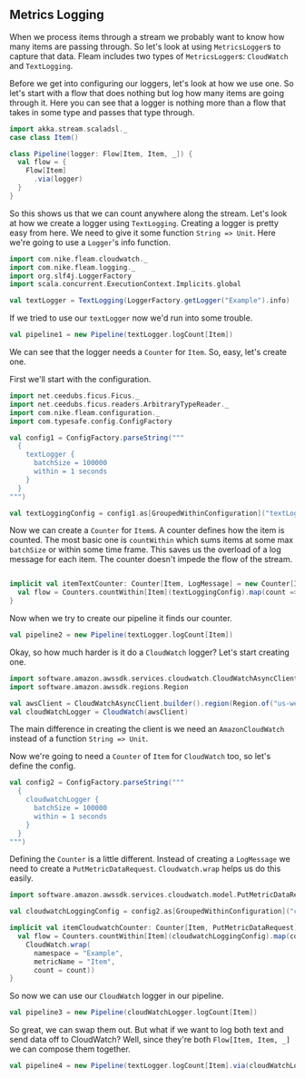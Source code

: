 ## Metrics Logging

When we process items through a stream we probably want to know how many items are passing through. So let's look at
using `MetricsLogger`s to capture that data. Fleam includes two types of `MetricsLogger`s: `CloudWatch` and `TextLogging`.


Before we get into configuring our loggers, let's look at how we use one. So let's start with a flow that does nothing
but log how many items are going through it. Here you can see that a logger is nothing more than a flow that takes in
some type and passes that type through.
```scala mdoc:silent
import akka.stream.scaladsl._
case class Item()

class Pipeline(logger: Flow[Item, Item, _]) {
  val flow = {
    Flow[Item]
      .via(logger)
  }
}
```

So this shows us that we can count anywhere along the stream. Let's look at how we create a logger using `TextLogging`.
Creating a logger is pretty easy from here. We need to give it some function `String => Unit`. Here we're going to use
a `Logger`'s info function.
```scala mdoc:silent
import com.nike.fleam.cloudwatch._
import com.nike.fleam.logging._
import org.slf4j.LoggerFactory
import scala.concurrent.ExecutionContext.Implicits.global

val textLogger = TextLogging(LoggerFactory.getLogger("Example").info)
```

If we tried to use our `textLogger` now we'd run into some trouble.
```scala mdoc:fail
val pipeline1 = new Pipeline(textLogger.logCount[Item])
```
We can see that the logger needs a `Counter` for `Item`. So, easy, let's create one.

First we'll start with the configuration.
```scala mdoc:silent
import net.ceedubs.ficus.Ficus._
import net.ceedubs.ficus.readers.ArbitraryTypeReader._
import com.nike.fleam.configuration._
import com.typesafe.config.ConfigFactory

val config1 = ConfigFactory.parseString("""
  {
    textLogger {
      batchSize = 100000
      within = 1 seconds
    }
  }
""")

val textLoggingConfig = config1.as[GroupedWithinConfiguration]("textLogger")
```


Now we can create a `Counter` for `Item`s. A counter defines how the item is counted. The most basic one is `countWithin`
which sums items at some max `batchSize` or within some time frame. This saves us the overload of a log message for each
item. The counter doesn't impede the flow of the stream.
```scala mdoc:silent

implicit val itemTextCounter: Counter[Item, LogMessage] = new Counter[Item, LogMessage] {
  val flow = Counters.countWithin[Item](textLoggingConfig).map(count => LogMessage(s"Processed $count items"))
}
```

Now when we try to create our pipeline it finds our counter.
```scala mdoc:silent
val pipeline2 = new Pipeline(textLogger.logCount[Item])
```

Okay, so how much harder is it do a `CloudWatch` logger? Let's start creating one.
```scala mdoc:silent
import software.amazon.awssdk.services.cloudwatch.CloudWatchAsyncClient
import software.amazon.awssdk.regions.Region

val awsClient = CloudWatchAsyncClient.builder().region(Region.of("us-west-2")).build()
val cloudWatchLogger = CloudWatch(awsClient)
```
The main difference in creating the client is we need an `AmazonCloudWatch` instead of a function `String => Unit`.

Now we're going to need a `Counter` of `Item` for `CloudWatch` too, so let's define the config.
```scala mdoc:silent
val config2 = ConfigFactory.parseString("""
  {
    cloudwatchLogger {
      batchSize = 100000
      within = 1 seconds
    }
  }
""")
```

Defining the `Counter` is a little different. Instead of creating a `LogMessage` we need to create a `PutMetricDataRequest`.
`Cloudwatch.wrap` helps us do this easily.
```scala mdoc:silent
import software.amazon.awssdk.services.cloudwatch.model.PutMetricDataRequest

val cloudwatchLoggingConfig = config2.as[GroupedWithinConfiguration]("cloudwatchLogger")

implicit val itemCloudwatchCounter: Counter[Item, PutMetricDataRequest] = new Counter[Item, PutMetricDataRequest] {
  val flow = Counters.countWithin[Item](cloudwatchLoggingConfig).map(count =>
    CloudWatch.wrap(
      namespace = "Example",
      metricName = "Item",
      count = count))
}
```

So now we can use our `CloudWatch` logger in our pipeline.
```scala mdoc:silent
val pipeline3 = new Pipeline(cloudWatchLogger.logCount[Item])
```

So great, we can swap them out. But what if we want to log both text and send data off to CloudWatch? Well, since they're
both `Flow[Item, Item, _]` we can compose them together.
```scala mdoc:silent
val pipeline4 = new Pipeline(textLogger.logCount[Item].via(cloudWatchLogger.logCount[Item]))
```
